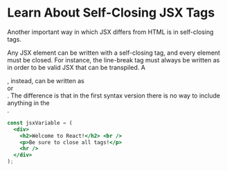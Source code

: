 # Learn About Self-Closing JSX Tags

Another important way in which JSX differs from HTML is in self-closing tags.

Any JSX element can be written with a self-closing tag, and every element must be closed. 
For instance, the line-break tag must always be written as <br /> in order to be valid JSX that can be transpiled. A <div>, instead, can be written as <div /> or <div></div>. 
The difference is that in the first syntax version there is no way to include anything in the <div />. 

```jsx
const jsxVariable = (
  <div>
    <h2>Welcome to React!</h2> <br />
    <p>Be sure to close all tags!</p>
    <hr />
  </div>
);
```